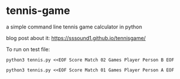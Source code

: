 # tennis-game

a simple command line tennis game calculator in python

blog post about it: https://sssound1.github.io/tennisgame/

To run on test file:

`python3 tennis.py <<EOF
Score Match 02
Games Player Person B
EOF`

`python3 tennis.py <<EOF
Score Match 01
Games Player Person A
EOF
`
